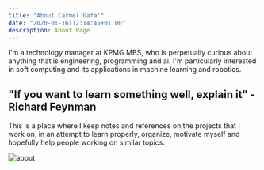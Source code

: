 ```yaml
---
title: "About Carmel Gafa'"
date: "2020-01-16T12:14:45+01:00"
description: About Page
---
```


I'm a technology manager at KPMG MBS, who is perpetually curious about anything that is engineering, programming and ai. I'm particularly interested in soft computing and its applications in machine learning and robotics.


## "If you want to learn something well, explain it" - Richard Feynman

This is  a place where I keep notes and references on the projects that I work on, in an attempt to learn properly, organize, motivate myself and hopefully help people working on similar topics.

![about](/images/about.jpg)
